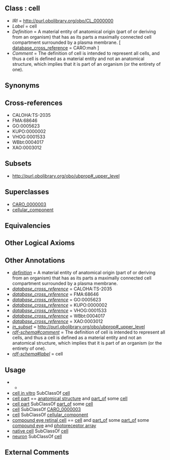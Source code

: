 
## Class : cell

 * *IRI* = http://purl.obolibrary.org/obo/CL_0000000
 * *Label* = cell
 * *Definition* = A material entity of anatomical origin (part of or deriving from an organism) that has as its parts a maximally connected cell compartment surrounded by a plasma membrane. [ [database_cross_reference](../../ef/oboInOwl#hasDbXref.md) = CARO:mah ]
 * *Comment* = The definition of cell is intended to represent all cells, and thus a cell is defined as a material entity and not an anatomical structure, which implies that it is part of an organism (or the entirety of one).

## Synonyms


## Cross-references

 * CALOHA:TS-2035
 * FMA:68646
 * GO:0005623
 * KUPO:0000002
 * VHOG:0001533
 * WBbt:0004017
 * XAO:0003012

## Subsets

 * http://purl.obolibrary.org/obo/ubprop#_upper_level

## Superclasses

 * [CARO_0000003](../../CARO/03/CARO_0000003.md)
 * [cellular_component](../../GO/75/GO_0005575.md)

## Equivalencies


## Other Logical Axioms


## Other Annotations

 * *[definition](../../IAO/15/IAO_0000115.md)* = A material entity of anatomical origin (part of or deriving from an organism) that has as its parts a maximally connected cell compartment surrounded by a plasma membrane.
 * *[database_cross_reference](../../ef/oboInOwl#hasDbXref.md)* = CALOHA:TS-2035
 * *[database_cross_reference](../../ef/oboInOwl#hasDbXref.md)* = FMA:68646
 * *[database_cross_reference](../../ef/oboInOwl#hasDbXref.md)* = GO:0005623
 * *[database_cross_reference](../../ef/oboInOwl#hasDbXref.md)* = KUPO:0000002
 * *[database_cross_reference](../../ef/oboInOwl#hasDbXref.md)* = VHOG:0001533
 * *[database_cross_reference](../../ef/oboInOwl#hasDbXref.md)* = WBbt:0004017
 * *[database_cross_reference](../../ef/oboInOwl#hasDbXref.md)* = XAO:0003012
 * *[in_subset](../../et/oboInOwl#inSubset.md)* = http://purl.obolibrary.org/obo/ubprop#_upper_level
 * *[rdf-schema#comment](../../nt/rdf-schema#comment.md)* = The definition of cell is intended to represent all cells, and thus a cell is defined as a material entity and not an anatomical structure, which implies that it is part of an organism (or the entirety of one).
 * *[rdf-schema#label](../../el/rdf-schema#label.md)* = cell

## Usage

 * -
 * [cell in vitro](../../CL/34/CL_0001034.md) SubClassOf [cell](../../CL/00/CL_0000000.md)
 * [cell part](../../UBERON/70/UBERON_0000470.md) == [anatomical structure](../../UBERON/61/UBERON_0000061.md) and [part_of](../../BFO/50/BFO_0000050.md) some [cell](../../CL/00/CL_0000000.md)
 * [cell part](../../UBERON/70/UBERON_0000470.md) SubClassOf [part_of](../../BFO/50/BFO_0000050.md) some [cell](../../CL/00/CL_0000000.md)
 * [cell](../../CL/00/CL_0000000.md) SubClassOf [CARO_0000003](../../CARO/03/CARO_0000003.md)
 * [cell](../../CL/00/CL_0000000.md) SubClassOf [cellular_component](../../GO/75/GO_0005575.md)
 * [compound eye retinal cell](../../CL/01/CL_0009001.md) == [cell](../../CL/00/CL_0000000.md) and [part_of](../../BFO/50/BFO_0000050.md) some [part_of](../../BFO/50/BFO_0000050.md) some [compound eye](../../UBERON/18/UBERON_0000018.md) and [photoreceptor array](../../UBERON/88/UBERON_0005388.md)
 * [native cell](../../CL/03/CL_0000003.md) SubClassOf [cell](../../CL/00/CL_0000000.md)
 * [neuron](../../CL/40/CL_0000540.md) SubClassOf [cell](../../CL/00/CL_0000000.md)

## External Comments

